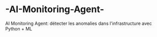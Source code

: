 # -AI-Monitoring-Agent-
AI Monitoring Agent: détecter les anomalies dans l'infrastructure avec Python + ML
